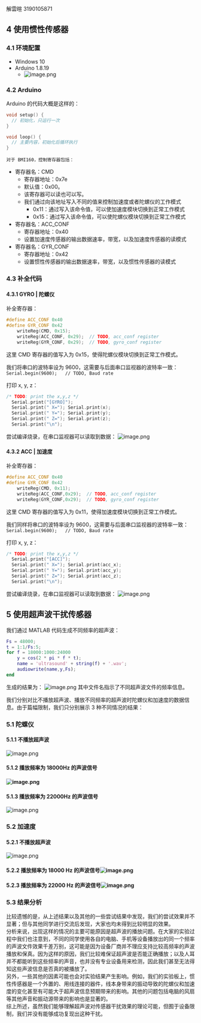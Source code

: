 解雲暄 3190105871

## 4 使用惯性传感器

### 4.1 环境配置

- Windows 10
- Arduino 1.8.19
   - ![image.png](./assets/1651106111282-fcd268fa-6fb4-472b-bdf9-3d6fd35f521c.png)


### 4.2 Arduino
Arduino 的代码大概是这样的：
```c
void setup() {
  // 初始化，只运行一次
}

void loop() {
  // 主要内容，初始化后循环执行
}
```
	对于 BMI160，控制寄存器包括：

- 寄存器名：CMD
   - 寄存器地址：0x7e 
   - 默认值：0x00。
   - 该寄存器可以读也可以写。
   - 我们通过向该地址写⼊不同的值来控制加速度或者陀螺仪的⼯作模式 
      - 0x11：通过写⼊该命令值，可以使加速度模块切换到正常⼯作模式 
      - 0x15：通过写⼊该命令值，可以使陀螺仪模块切换到正常⼯作模式 
- 寄存器名：ACC_CONF 
   - 寄存器地址：0x40 
   - 设置加速度传感器的输出数据速率，带宽，以及加速度传感器的读模式 
- 寄存器名：GYR_CONF 
   - 寄存器地址：0x42 
   - 设置惯性传感器的输出数据速率，带宽，以及惯性传感器的读模式  


### 4.3 补全代码

#### 4.3.1 GYRO | 陀螺仪
补全寄存器：
```c
#define ACC_CONF 0x40
#define GYR_CONF 0x42
    writeReg(CMD, 0x15);
    writeReg(ACC_CONF, 0x29);  // TODO, acc_conf register
    writeReg(GYR_CONF, 0x29);  // TODO, gyro_conf register
```
这里 CMD 寄存器的值写入为 0x15，使得陀螺仪模块切换到正常⼯作模式。

我们将串口的波特率设为 9600，这需要与后面串口监视器的波特率一致：<br />`Serial.begin(9600);   // TODO, Baud rate`

打印 x, y, z：
```c
/* TODO: print the x,y,z */
  Serial.print("[GYRO]");
  Serial.print(" X="); Serial.print(x);
  Serial.print(" Y="); Serial.print(y);
  Serial.print(" Z="); Serial.print(z);
  Serial.print("\n");
```

尝试编译烧录，在串口监视器可以读取到数据：
![image.png](./assets/1651109891512-af6d9dae-db60-41a8-88f6-2b7e06b0eee7.png)


#### 4.3.2 ACC | 加速度
补全寄存器：
```c
#define ACC_CONF 0x40
#define GYR_CONF 0x42
    writeReg(CMD, 0x11);
    writeReg(ACC_CONF,0x29);  // TODO, acc_conf register
    writeReg(GYR_CONF,0x29);  // TODO, gyro_conf register
```
这里 CMD 寄存器的值写入为 0x11，使得加速度模块切换到正常⼯作模式。

我们同样将串口的波特率设为 9600，这需要与后面串口监视器的波特率一致：<br />`Serial.begin(9600);   // TODO, Baud rate`

打印 x, y, z：
```c
/* TODO: print the x,y,z */
  Serial.print("[ACC]");
  Serial.print(" X="); Serial.print(acc_x);
  Serial.print(" Y="); Serial.print(acc_y);
  Serial.print(" Z="); Serial.print(acc_z);
  Serial.print("\n");
```

尝试编译烧录，在串口监视器可以读取到数据：
![image.png](./assets/1651110226759-2279cbd3-6dc0-4b69-8ad5-1f73eefc753e.png)


## 5 使用超声波干扰传感器  
我们通过 MATLAB 代码生成不同频率的超声波：
```matlab
Fs = 48000;
t = 1:1/Fs:5;
for f = 18000:1000:24000
    y = cos(2 * pi * f * t);
    name = 'ultrasound' + string(f) + '.wav';
    audiowrite(name,y,Fs);
end
```
生成的结果为：
![image.png](./assets/1651405280503-360db1ce-3bc7-4be1-a64b-f1bdfa8a5e18.png)
其中文件名指示了不同超声波文件的频率信息。

我们分别对比不播放超声波、播放不同频率的超声波时陀螺仪和加速度的数据信息。由于篇幅限制，我们只分别展示 3 种不同情况的结果：

### 5.1 陀螺仪

#### 5.1.1 不播放超声波
![image.png](./assets/1651110032881-d9f85f15-c0ef-4dad-b4ab-cfa33acb1875.png)

#### 5.1.2 播放频率为 18000Hz 的声波信号

#### ![image.png](./assets/1651110041943-b3833427-278b-441a-995d-55313c42547b.png)

#### 5.1.3 播放频率为 22000Hz 的声波信号
![image.png](./assets/1651110049251-ac22985b-34b8-449e-b6a4-f05d33e5796a.png)

### 5.2 加速度

#### 5.2.1 不播放超声波
![image.png](./assets/1651110226759-2279cbd3-6dc0-4b69-8ad5-1f73eefc753e.png)

#### 5.2.2 播放频率为 18000 Hz 的声波信号![image.png](./assets/1651110243572-8f6a90bb-30cf-4d3a-bb13-29cd507a05b0.png)

#### 5.2.3 播放频率为 22000 Hz 的声波信号![image.png](./assets/1651110265168-67ec5dfc-d286-4ec9-bfc5-c39cf9776718.png)

### 5.3 结果分析
比较遗憾的是，从上述结果以及其他的一些尝试结果中发现，我们的尝试效果并不显著；但与其他同学进行交流后发现，大家也均未得到比较明显的效果。<br />分析来说，出现这样的情况的主要可能原因是超声波的播放问题。在大家的实验过程中我们也注意到，不同的同学使用各自的电脑、手机等设备播放出的同一个频率的声波文件效果千差万别，这可能是因为设备厂商并不理应支持比较高频率的声波播放和保真。因为这样的原因，我们比较难保证超声波是否能正确播放；以及人耳并不都能听到这些频率的声音，也并没有专业设备用来检测，因此我们甚至无法得知这些声波信息是否真的被播放了。<br />另外，一些其他的因素可能也会对实验结果产生影响。例如，我们的实验板上，惯性传感器是一个外置的、用线连接的器件，线本身带来的振动导致的陀螺仪和加速度的变化甚至有可能大于超声波信息预期带来的影响。其他的问题包括电脑的风扇等其他声音和振动源带来的影响也是显著的。<br />综上所述，虽然我们能够理解超声波对传感器干扰效果的理论可能，但囿于设备限制，我们并没有能够成功复现出这种干扰。
